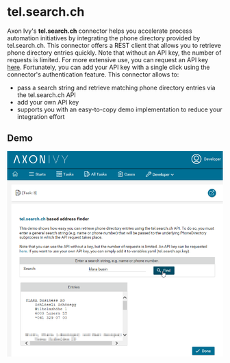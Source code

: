 # tel.search.ch
Axon Ivy's **tel.search.ch** connector helps you accelerate process automation initiatives by integrating the phone directory provided by tel.search.ch. This connector offers a REST client that allows you to retrieve phone directory entries quickly. Note that without an API key, the number of requests is limited. For more extensive use, you can request an API key [here](https://tel.search.ch/api/getkey). Fortunately, you can add your API key with a single click using the connector's authentication feature. This connector allows to:

- pass a search string and retrieve matching phone directory entries via the tel.search.ch API
- add your own API key
- supports you with an easy-to-copy demo implementation to reduce your integration effort

## Demo

![tel.search.ch Demo 1](images/screen1.png "tel.search.ch Demo 1")